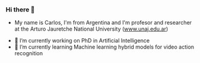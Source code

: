 ### Hi there 👋

<!--
**cschenone/cschenone** is a ✨ _special_ ✨ repository because its `README.md` (this file) appears on your GitHub profile.
-->

* My name is Carlos, I'm from Argentina and I'm profesor and researcher at the Arturo Jauretche National University (www.unaj.edu.ar)

- 🔭 I’m currently working on PhD in Artificial Intelligence
- 🌱 I’m currently learning Machine learning hybrid models for video action recognition
 
